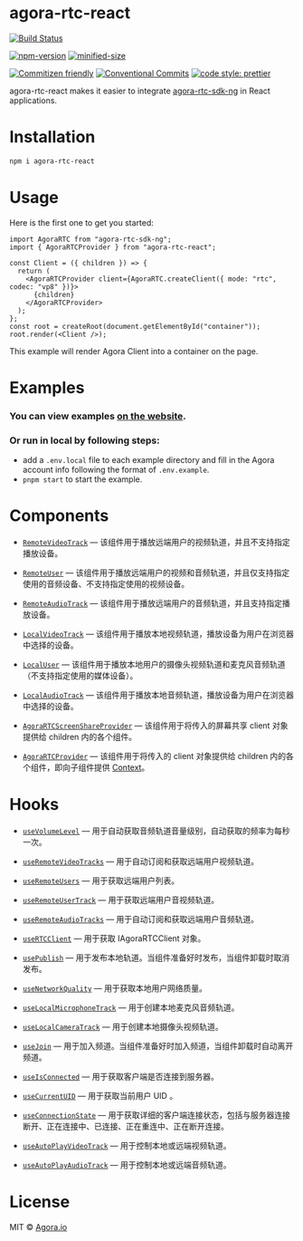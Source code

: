 # agora-rtc-react

[![Build Status](https://github.com/agoraio-extensions/agora-rtc-react/actions/workflows/build.yml/badge.svg)](https://github.com/agoraio-extensions/agora-rtc-react/actions/workflows/build.yml)

[![npm-version](https://img.shields.io/npm/v/agora-rtc-react.svg)](https://www.npmjs.com/package/agora-rtc-react)
[![minified-size](https://img.shields.io/bundlephobia/minzip/agora-rtc-react)](https://bundlephobia.com/package/agora-rtc-react)

[![Commitizen friendly](https://img.shields.io/badge/commitizen-friendly-brightgreen.svg?maxAge=2592000)](http://commitizen.github.io/cz-cli/)
[![Conventional Commits](https://img.shields.io/badge/Conventional%20Commits-1.0.0-brightgreen.svg?maxAge=2592000)](https://conventionalcommits.org)
[![code style: prettier](https://img.shields.io/badge/code_style-prettier-ff69b4.svg?style=flat-square)](https://github.com/prettier/prettier)

agora-rtc-react makes it easier to integrate [agora-rtc-sdk-ng](https://www.npmjs.com/package/agora-rtc-sdk-ng) in React applications.

# Installation

```bash
npm i agora-rtc-react
```

# Usage

Here is the first one to get you started:

```tsx
import AgoraRTC from "agora-rtc-sdk-ng";
import { AgoraRTCProvider } from "agora-rtc-react";

const Client = ({ children }) => {
  return (
    <AgoraRTCProvider client={AgoraRTC.createClient({ mode: "rtc", codec: "vp8" })}>
      {children}
    </AgoraRTCProvider>
  );
};
const root = createRoot(document.getElementById("container"));
root.render(<Client />);
```

This example will render Agora Client into a container on the page.

# Examples

### You can view examples [on the website](https://agoraio-extensions.github.io/agora-rtc-react/basic/).

### Or run in local by following steps:

- add a `.env.local` file to each example directory and fill in the Agora account info following the format of `.env.example`.
- `pnpm start` to start the example.

# Components

- [`RemoteVideoTrack`](https://github.com/AgoraIO-Extensions/agora-rtc-react/tree/main/packages/agora-rtc-react/docs/components/RemoteVideoTrack.en-US.mdx) &mdash; 该组件用于播放远端用户的视频轨道，并且不支持指定播放设备。

- [`RemoteUser`](https://github.com/AgoraIO-Extensions/agora-rtc-react/tree/main/packages/agora-rtc-react/docs/components/RemoteUser.en-US.mdx) &mdash; 该组件用于播放远端用户的视频和音频轨道，并且仅支持指定使用的音频设备、不支持指定使用的视频设备。

- [`RemoteAudioTrack`](https://github.com/AgoraIO-Extensions/agora-rtc-react/tree/main/packages/agora-rtc-react/docs/components/RemoteAudioTrack.en-US.mdx) &mdash; 该组件用于播放远端用户的音频轨道，并且支持指定播放设备。

- [`LocalVideoTrack`](https://github.com/AgoraIO-Extensions/agora-rtc-react/tree/main/packages/agora-rtc-react/docs/components/LocalVideoTrack.en-US.mdx) &mdash; 该组件用于播放本地视频轨道，播放设备为用户在浏览器中选择的设备。

- [`LocalUser`](https://github.com/AgoraIO-Extensions/agora-rtc-react/tree/main/packages/agora-rtc-react/docs/components/LocalUser.en-US.mdx) &mdash; 该组件用于播放本地用户的摄像头视频轨道和麦克风音频轨道（不支持指定使用的媒体设备）。

- [`LocalAudioTrack`](https://github.com/AgoraIO-Extensions/agora-rtc-react/tree/main/packages/agora-rtc-react/docs/components/LocalAudioTrack.en-US.mdx) &mdash; 该组件用于播放本地音频轨道，播放设备为用户在浏览器中选择的设备。

- [`AgoraRTCScreenShareProvider`](https://github.com/AgoraIO-Extensions/agora-rtc-react/tree/main/packages/agora-rtc-react/docs/components/AgoraRTCScreenShareProvider.en-US.mdx) &mdash; 该组件用于将传入的屏幕共享 client 对象提供给 children 内的各个组件。

- [`AgoraRTCProvider`](https://github.com/AgoraIO-Extensions/agora-rtc-react/tree/main/packages/agora-rtc-react/docs/components/AgoraRTCProvider.en-US.mdx) &mdash; 该组件用于将传入的 client 对象提供给 children 内的各个组件，即向子组件提供 <a href="https://react.dev/learn/passing-data-deeply-with-context">Context</a>。

# Hooks

- [`useVolumeLevel`](https://github.com/AgoraIO-Extensions/agora-rtc-react/tree/main/packages/agora-rtc-react/docs/hooks/useVolumeLevel.en-US.mdx) &mdash; 用于自动获取音频轨道音量级别，自动获取的频率为每秒一次。

- [`useRemoteVideoTracks`](https://github.com/AgoraIO-Extensions/agora-rtc-react/tree/main/packages/agora-rtc-react/docs/hooks/useRemoteVideoTracks.en-US.mdx) &mdash; 用于自动订阅和获取远端用户视频轨道。

- [`useRemoteUsers`](https://github.com/AgoraIO-Extensions/agora-rtc-react/tree/main/packages/agora-rtc-react/docs/hooks/useRemoteUsers.en-US.mdx) &mdash; 用于获取远端用户列表。

- [`useRemoteUserTrack`](https://github.com/AgoraIO-Extensions/agora-rtc-react/tree/main/packages/agora-rtc-react/docs/hooks/useRemoteUserTrack.en-US.mdx) &mdash; 用于获取远端用户音视频轨道。

- [`useRemoteAudioTracks`](https://github.com/AgoraIO-Extensions/agora-rtc-react/tree/main/packages/agora-rtc-react/docs/hooks/useRemoteAudioTracks.en-US.mdx) &mdash; 用于自动订阅和获取远端用户音频轨道。

- [`useRTCClient`](https://github.com/AgoraIO-Extensions/agora-rtc-react/tree/main/packages/agora-rtc-react/docs/hooks/useRTCClient.en-US.mdx) &mdash; 用于获取 IAgoraRTCClient 对象。

- [`usePublish`](https://github.com/AgoraIO-Extensions/agora-rtc-react/tree/main/packages/agora-rtc-react/docs/hooks/usePublish.en-US.mdx) &mdash; 用于发布本地轨道。当组件准备好时发布，当组件卸载时取消发布。

- [`useNetworkQuality`](https://github.com/AgoraIO-Extensions/agora-rtc-react/tree/main/packages/agora-rtc-react/docs/hooks/useNetworkQuality.en-US.mdx) &mdash; 用于获取本地用户网络质量。

- [`useLocalMicrophoneTrack`](https://github.com/AgoraIO-Extensions/agora-rtc-react/tree/main/packages/agora-rtc-react/docs/hooks/useLocalMicrophoneTrack.en-US.mdx) &mdash; 用于创建本地麦克风音频轨道。

- [`useLocalCameraTrack`](https://github.com/AgoraIO-Extensions/agora-rtc-react/tree/main/packages/agora-rtc-react/docs/hooks/useLocalCameraTrack.en-US.mdx) &mdash; 用于创建本地摄像头视频轨道。

- [`useJoin`](https://github.com/AgoraIO-Extensions/agora-rtc-react/tree/main/packages/agora-rtc-react/docs/hooks/useJoin.en-US.mdx) &mdash; 用于加入频道。当组件准备好时加入频道，当组件卸载时自动离开频道。

- [`useIsConnected`](https://github.com/AgoraIO-Extensions/agora-rtc-react/tree/main/packages/agora-rtc-react/docs/hooks/useIsConnected.en-US.mdx) &mdash; 用于获取客户端是否连接到服务器。

- [`useCurrentUID`](https://github.com/AgoraIO-Extensions/agora-rtc-react/tree/main/packages/agora-rtc-react/docs/hooks/useCurrentUID.en-US.mdx) &mdash; 用于获取当前用户 UID 。

- [`useConnectionState`](https://github.com/AgoraIO-Extensions/agora-rtc-react/tree/main/packages/agora-rtc-react/docs/hooks/useConnectionState.en-US.mdx) &mdash; 用于获取详细的客户端连接状态，包括与服务器连接断开、正在连接中、已连接、正在重连中、正在断开连接。

- [`useAutoPlayVideoTrack`](https://github.com/AgoraIO-Extensions/agora-rtc-react/tree/main/packages/agora-rtc-react/docs/hooks/useAutoPlayVideoTrack.en-US.mdx) &mdash; 用于控制本地或远端视频轨道。

- [`useAutoPlayAudioTrack`](https://github.com/AgoraIO-Extensions/agora-rtc-react/tree/main/packages/agora-rtc-react/docs/hooks/useAutoPlayAudioTrack.en-US.mdx) &mdash; 用于控制本地或远端音频轨道。

# License

MIT © [Agora.io](https://github.com/AgoraIO)
